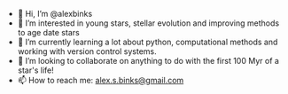 - 👋 Hi, I’m @alexbinks
- 👀 I’m interested in young stars, stellar evolution and improving methods to age date stars
- 🌱 I’m currently learning a lot about python, computational methods and working with version control systems.
- 💞️ I’m looking to collaborate on anything to do with the first 100 Myr of a star's life!
- 📫 How to reach me: alex.s.binks@gmail.com

<!---
alexbinks/alexbinks is a ✨ special ✨ repository because its `README.md` (this file) appears on your GitHub profile.
You can click the Preview link to take a look at your changes.
--->
